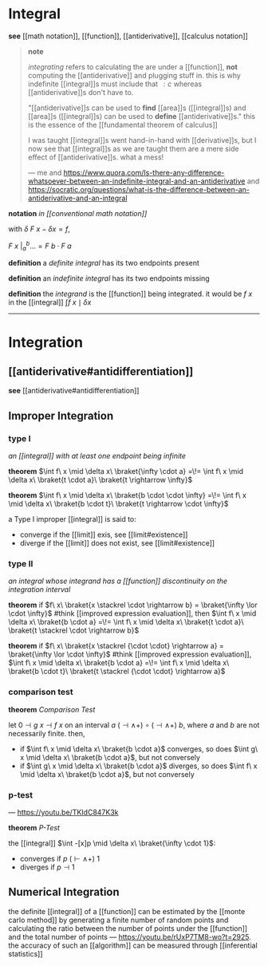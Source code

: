 # Integral

**see** [[math notation]], [[function]], [[antiderivative]], [[calculus notation]]

> **note**
>
> _integrating_ refers to calculating the are under a [[function]], **not** computing the [[antiderivative]] and plugging stuff in. this is why indefinite [[integral]]s must include that $\, : c$ whereas [[antiderivative]]s don't have to.
>
> "[[antiderivative]]s can be used to **find** [[area]]s ([[integral]]s) and [[area]]s ([[integral]]s) can be used to **define** [[antiderivative]]s." this is the essence of the [[fundamental theorem of calculus]]
>
> I was taught [[integral]]s went hand-in-hand with [[derivative]]s, but I now see that [[integral]]s as we are taught them are a mere side effect of [[antiderivative]]s. what a mess!
>
> &mdash; me and <https://www.quora.com/Is-there-any-difference-whatsoever-between-an-indefinite-integral-and-an-antiderivative> and <https://socratic.org/questions/what-is-the-difference-between-an-antiderivative-and-an-integral>

**notation** _in [[conventional math notation]]_

with $\delta\ F\ x - \delta x = f$,

$F\ x\ \bigr|_{a}^{b} \dots = F\ b \cdot F\ a$

**definition** a _definite integral_ has its two endpoints present

**definition** an _indefinite integral_ has its two endpoints missing

**definition** the _integrand_ is the [[function]] being integrated. it would be $f\ x$ in the [[integral]] $\int f\ x \mid \delta x$

---

# Integration

## [[antiderivative#antidifferentiation]]

**see** [[antiderivative#antidifferentiation]]

## Improper Integration

### type I

_an [[integral]] with at least one endpoint being infinite_

**theorem** $\int f\ x \mid \delta x\ \braket{\infty \cdot a} =\!= \int f\ x \mid \delta x\ \braket{t \cdot a}\ \braket{t \rightarrow \infty}$

**theorem** $\int f\ x \mid \delta x\ \braket{b \cdot \cdot \infty} =\!= \int f\ x \mid \delta x\ \braket{b \cdot t}\ \braket{t \rightarrow \cdot \infty}$

a Type I improper [[integral]] is said to:

- converge if the [[limit]] exis, see [[limit#existence]]
- diverge if the [[limit]] does not exist, see [[limit#existence]]

### type II

_an integral whose integrand has a [[function]] discontinuity on the integration interval_

**theorem** if $f\ x\ \braket{x \stackrel \cdot \rightarrow b} = \braket{\infty \lor \cdot \infty}$ #think [[improved expression evaluation]], then $\int f\ x \mid \delta x\ \braket{b \cdot a} =\!= \int f\ x \mid \delta x\ \braket{t \cdot a}\ \braket{t \stackrel \cdot \rightarrow b}$

**theorem** if $f\ x\ \braket{x \stackrel {\cdot \cdot} \rightarrow a} = \braket{\infty \lor \cdot \infty}$ #think [[improved expression evaluation]], $\int f\ x \mid \delta x\ \braket{b \cdot a} =\!= \int f\ x \mid \delta x\ \braket{b \cdot t}\ \braket{t \stackrel {\cdot \cdot} \rightarrow a}$

### comparison test

**theorem** _Comparison Test_

let $0 \dashv g\ x \dashv f\ x$ on an interval $a\ (\dashv \land +)\ \circ\ (\dashv \land +)\ b$, where $a$ and $b$ are not necessarily finite. then,

- if $\int f\ x \mid \delta x\ \braket{b \cdot a}$ converges, so does $\int g\ x \mid \delta x\ \braket{b \cdot a}$, but not conversely
- if $\int g\ x \mid \delta x\ \braket{b \cdot a}$ diverges, so does $\int f\ x \mid \delta x\ \braket{b \cdot a}$, but not conversely

### p-test

&mdash; <https://youtu.be/TKIdC847K3k>

**theorem** _P-Test_

the [[integral]] $\int -[x]p \mid \delta x\ \braket{\infty \cdot 1}$:

- converges if $p\ (\vdash \land +)\ 1$
- diverges if $p \dashv 1$

## Numerical Integration

the definite [[integral]] of a [[function]] can be estimated by the [[monte carlo method]] by generating a finite number of random points and calculating the ratio between the number of points under the [[function]] and the total number of points &mdash; <https://youtu.be/rUxP7TM8-wo?t=2925>. the accuracy of such an [[algorithm]] can be measured through [[inferential statistics]]
